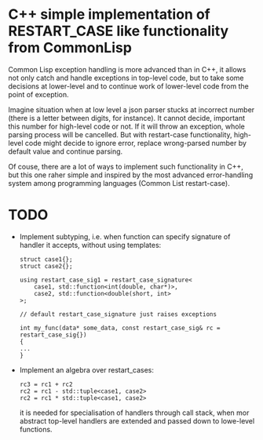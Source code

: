 # C++ simple implementation of RESTART_CASE like functionality from CommonLisp

Common Lisp exception handling is more advanced than in C++,
it allows not only catch and handle exceptions in top-level code,
but to take some decisions at lower-level and to continue work of
lower-level code from the point of exception.

Imagine situation when at low level a json parser stucks at incorrect number
(there is a letter between digits, for instance).
It cannot decide, important this number for high-level code or not. If it will throw an
exception, whole parsing process will be cancelled.
But with restart-case functionality, high-level code might decide to ignore error, replace
wrong-parsed number by default value and continue parsing.

Of couse, there are a lot of ways to implement such functionality in C++, but this one
raher simple and inspired by the most advanced error-handling system among programming
languages (Common List restart-case).

# TODO

  * Implement subtyping, i.e. when function can specify signature of handler it accepts, without
    using templates:
    
        struct case1{};
        struct case2{};
        
        using restart_case_sig1 = restart_case_signature<
            case1, std::function<int(double, char*)>,
            case2, std::function<double(short, int>
        >;
        
        // default restart_case_signature just raises exceptions
        
        int my_func(data* some_data, const restart_case_sig& rc = restart_case_sig{})
        {
        ...
        }
    
  * Implement an algebra over restart_cases:
  
        rc3 = rc1 + rc2
        rc2 = rc1 - std::tuple<case1, case2>
        rc2 = rc1 * std::tuple<case1, case2>
    
    it is needed for specialisation of handlers through call stack, when mor abstract top-level
    handlers are extended and passed down to lowe-level functions.
